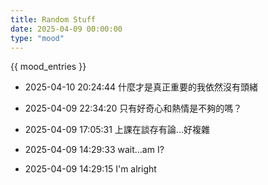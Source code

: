 ```yaml
---
title: Random Stuff
date: 2025-04-09 00:00:00
type: "mood"
---
```

{{ mood_entries }}

- 2025-04-10 20:24:44
  什麼才是真正重要的我依然沒有頭緒

- 2025-04-09 22:34:20
  只有好奇心和熱情是不夠的嗎？

- 2025-04-09 17:05:31
  上課在談存有論...好複雜

- 2025-04-09 14:29:33
  wait...am I?

- 2025-04-09 14:29:15
  I'm alright
